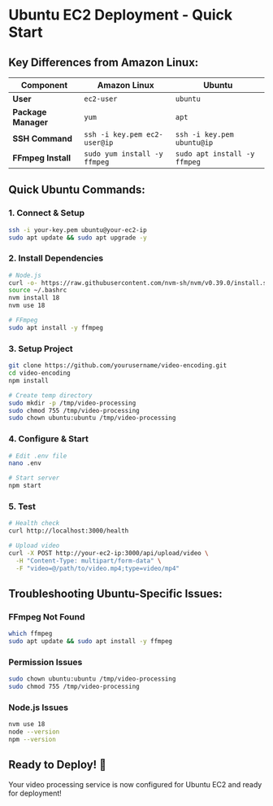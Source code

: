 # Ubuntu EC2 Deployment - Quick Start

## **Key Differences from Amazon Linux:**

| Component | Amazon Linux | Ubuntu |
|-----------|-------------|--------|
| **User** | `ec2-user` | `ubuntu` |
| **Package Manager** | `yum` | `apt` |
| **SSH Command** | `ssh -i key.pem ec2-user@ip` | `ssh -i key.pem ubuntu@ip` |
| **FFmpeg Install** | `sudo yum install -y ffmpeg` | `sudo apt install -y ffmpeg` |

## **Quick Ubuntu Commands:**

### **1. Connect & Setup**
```bash
ssh -i your-key.pem ubuntu@your-ec2-ip
sudo apt update && sudo apt upgrade -y
```

### **2. Install Dependencies**
```bash
# Node.js
curl -o- https://raw.githubusercontent.com/nvm-sh/nvm/v0.39.0/install.sh | bash
source ~/.bashrc
nvm install 18
nvm use 18

# FFmpeg
sudo apt install -y ffmpeg
```

### **3. Setup Project**
```bash
git clone https://github.com/yourusername/video-encoding.git
cd video-encoding
npm install

# Create temp directory
sudo mkdir -p /tmp/video-processing
sudo chmod 755 /tmp/video-processing
sudo chown ubuntu:ubuntu /tmp/video-processing
```

### **4. Configure & Start**
```bash
# Edit .env file
nano .env

# Start server
npm start
```

### **5. Test**
```bash
# Health check
curl http://localhost:3000/health

# Upload video
curl -X POST http://your-ec2-ip:3000/api/upload/video \
  -H "Content-Type: multipart/form-data" \
  -F "video=@/path/to/video.mp4;type=video/mp4"
```

## **Troubleshooting Ubuntu-Specific Issues:**

### **FFmpeg Not Found**
```bash
which ffmpeg
sudo apt update && sudo apt install -y ffmpeg
```

### **Permission Issues**
```bash
sudo chown ubuntu:ubuntu /tmp/video-processing
sudo chmod 755 /tmp/video-processing
```

### **Node.js Issues**
```bash
nvm use 18
node --version
npm --version
```

## **Ready to Deploy! 🚀**

Your video processing service is now configured for Ubuntu EC2 and ready for deployment! 